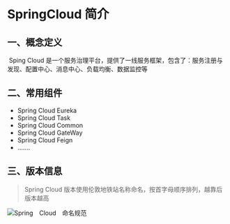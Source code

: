 # SpringCloud 简介

## 一、概念定义

​          Sping Cloud 是一个服务治理平台，提供了一线服务框架，包含了：服务注册与发现、配置中心、消息中心、负载均衡、数据监控等

##  二、常用组件

- Spring Cloud Eureka
- Spring Cloud Task
- Spring Cloud Common
- Spring Cloud GateWay
- Spring Cloud Feign
- .......

## 三、版本信息

> Spring Cloud 版本使用伦敦地铁站名称命名，按首字母顺序排列，越靠后版本越高

![Spring　Cloud　命名规范](img/Spring　Cloud　命名规范.png)